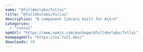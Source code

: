 ```yaml
---
name: "@fulldevlabs/fullui"
title: "@fulldevlabs/fullui"
description: "A component library built for Astro"
categories:
  - "css+ui"
npmUrl: "https://www.npmjs.com/package/@fulldevlabs/fullui"
homepageUrl: "https://ui.full.dev/"
downloads: 19
---
```

